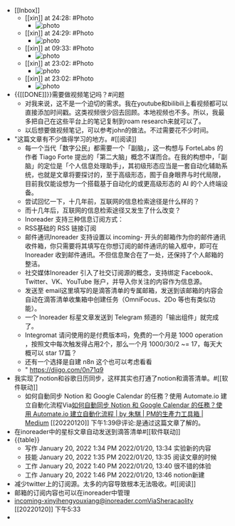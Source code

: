 - [[Inbox]]
    - [[xin]] at 24:28: #Photo
        - ![photo](https://firebasestorage.googleapis.com/v0/b/firescript-577a2.appspot.com/o/imgs%2Fapp%2Fxinyiheng%2F1D1gW6ZV5?alt=media&token=590cf69a-7e93-47e9-9489-2b34c9e3eb6d)
    - [[xin]] at 24:29: #Photo
        - ![photo](https://firebasestorage.googleapis.com/v0/b/firescript-577a2.appspot.com/o/imgs%2Fapp%2Fxinyiheng%2FWnwtnxIdz?alt=media&token=7612b41d-df44-4655-8859-f2c38b2029d3)
    - [[xin]] at 09:33: #Photo
        - ![photo](https://firebasestorage.googleapis.com/v0/b/firescript-577a2.appspot.com/o/imgs%2Fapp%2Fxinyiheng%2FoZwab4Dkn?alt=media&token=35519ae2-fe6c-45d0-9d21-f92791000f96)
    - [[xin]] at 23:02: #Photo
        - ![photo](https://firebasestorage.googleapis.com/v0/b/firescript-577a2.appspot.com/o/imgs%2Fapp%2Fxinyiheng%2FHbefUTHlj?alt=media&token=f94ab29b-38de-42b3-919b-4880d8573231)
    - [[xin]] at 23:02: #Photo
        - ![photo](https://firebasestorage.googleapis.com/v0/b/firescript-577a2.appspot.com/o/imgs%2Fapp%2Fxinyiheng%2F0G5AwVgUt?alt=media&token=5bf91e96-ddbd-43ca-834c-0c7077f9e5a9)
- {{[[DONE]]}}需要做视频笔记吗？#问题
    - 对我来说，这不是一个迫切的需求。我在youtube和bilibili上看视频都可以直接添加时间戳。这类视频很少回去回顾。本地视频也不多。所以，我最多把自己在这些平台上的笔记复制到roam research来就可以了。
    - 以后想要做视频笔记，可以参考john的做法。不过需要花不少时间。
- "这篇文章有不少值得学习的地方。#[[阅读]]
    - 每一个当代「数字公民」都需要一个「副脑」，这一构想与 ForteLabs 的作者 Tiago Forte 提出的「第二大脑」概念不谋而合。在我的构想中，「副脑」的定位是「个人信息处理助手」，其初级形态应当是一套自动化辅助系统，也就是文章将要探讨的，至于高级形态，囿于自身眼界与时代局限，目前我仅能设想为一个搭载基于自动化的或更高级形态的 AI 的个人终端设备。
    - 尝试回忆一下，十几年前，互联网的信息检索途径是什么样的？
    - 而十几年后，互联网的信息检索途径又发生了什么改变？
    - Inoreader 支持三种信息订阅方式：
    - RSS基础的 RSS 链接订阅
    - 邮件通讯Inoreader 支持设置以 incoming- 开头的邮箱作为你的邮件通讯收件箱，你只需要将其填写在你想订阅的邮件通讯的输入框中，即可在 Inoreader 收到邮件通讯。不但信息聚合在了一处，还保持了个人邮箱的整洁。
    - 社交媒体Inoreader 引入了社交订阅源的概念，支持绑定 Facebook、Twitter、VK、YouTube 账户，并导入你关注的内容作为信息源。
    - 发送至 email这里填写的是滴答清单的专属邮箱，发送到该邮箱的内容会自动在滴答清单收集箱中创建任务（OmniFocus、2Do 等也有类似功能）。
    - 一个 Inoreader 标星文章发送到 Telegram 频道的「输出组件」就完成了。
    - Integromat 请问使用的是付费版本吗，免费的一个月是 1000 operation ，按照文中每次触发得占用2个，那么一个月 1000/30/2 ~= 17，每天大概可以 star 17篇？
    - 还有一个选择是自建 n8n 这个也可以考虑看看
    - " https://diigo.com/0n71q9
- 我实现了notion和谷歌日历同步，这样其实也打通了notion和滴答清单。#[[软件联动]]
    - 如何自動同步 Notion 和 Google Calendar 的任務？使用 Automate.io 建立自動化流程Via[如何自動同步 Notion 和 Google Calendar 的任務？使用 Automate.io 建立自動化流程 | by 朱騏 | PM的生產力工具箱 | Medium](https://medium.com/pm%E7%9A%84%E7%94%9F%E7%94%A2%E5%8A%9B%E5%B7%A5%E5%85%B7%E7%AE%B1/%E5%A6%82%E4%BD%95%E8%87%AA%E5%8B%95%E5%90%8C%E6%AD%A5-notion-%E5%92%8C-google-calendar-%E7%9A%84%E4%BB%BB%E5%8B%99-8d9ae356e952#/) [[20220120]] 下午1:39@评论:是通过这篇文章了解的。
- 在inoreader中的星标文章自动发送到滴答清单#[[软件联动]]
- {{table}}
    - 写作	January 20, 2022 1:34 PM	2022/01/20, 13:34	实验新的内容
    - 技能	January 20, 2022 1:35 PM	2022/01/20, 13:35	阅读文章的时候
    - 工作	January 20, 2022 1:40 PM	2022/01/20, 13:40	很不错的体验
    - 工作	January 20, 2022 1:46 PM	2022/01/20, 13:46	notion新建
- 减少twitter上的订阅源。太多的内容导致根本无法吸收。#[[阅读]]
- 邮箱的订阅内容也可以在inoreader中管理
- incoming-xinyihengyouxiang@inoreader.comVia[Sheracaolity](https://sheracaolity.ghost.io/#/) [[20220120]] 下午5:33
- 
